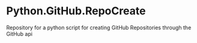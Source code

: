 # Python.GitHub.RepoCreate
Repository for a python script for creating GitHub Repositories through the GitHub api
